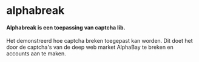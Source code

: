 # alphabreak

#### Alphabreak is een toepassing van captcha lib.
Het demonstreerd hoe captcha breken toegepast kan worden. Dit doet het door de captcha's van de deep web market AlphaBay te breken en accounts aan te maken.
